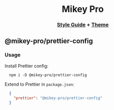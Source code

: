 <div width="100%" align="center">

# **Mikey Pro**

### [Style Guide](https://github.com/mikey-pro/style-guide) + [Theme](https://github.com/mikey-pro/theme)

</div>

## @mikey-pro/prettier-config

### Usage

Install Prettier config:

```shell
  npm i -D @mikey-pro/prettier-config
```

Extend to Prettier in `package.json`:

```json
  {
    "prettier": "@mikey-pro/prettier-config"
  }
```